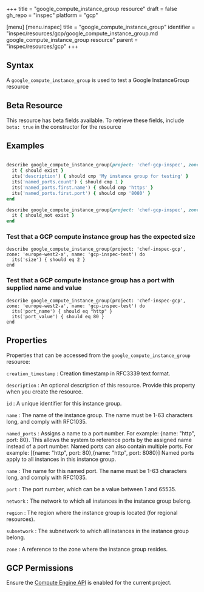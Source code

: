 +++
title = "google_compute_instance_group resource"
draft = false
gh_repo = "inspec"
platform = "gcp"

[menu]
  [menu.inspec]
    title = "google_compute_instance_group"
    identifier = "inspec/resources/gcp/google_compute_instance_group.md google_compute_instance_group resource"
    parent = "inspec/resources/gcp"
+++

## Syntax

A `google_compute_instance_group` is used to test a Google InstanceGroup resource

## Beta Resource

This resource has beta fields available. To retrieve these fields, include `beta: true` in the constructor for the resource

## Examples

```ruby

describe google_compute_instance_group(project: 'chef-gcp-inspec', zone: 'zone', name: 'inspec-instance-group') do
  it { should exist }
  its('description') { should cmp 'My instance group for testing' }
  its('named_ports.count') { should cmp 1 }
  its('named_ports.first.name') { should cmp 'https' }
  its('named_ports.first.port') { should cmp '8080' }
end

describe google_compute_instance_group(project: 'chef-gcp-inspec', zone: 'zone', name: 'nonexistent') do
  it { should_not exist }
end
```

### Test that a GCP compute instance group has the expected size

    describe google_compute_instance_group(project: 'chef-inspec-gcp', zone: 'europe-west2-a', name: 'gcp-inspec-test') do
      its('size') { should eq 2 }
    end

### Test that a GCP compute instance group has a port with supplied name and value

    describe google_compute_instance_group(project: 'chef-inspec-gcp', zone: 'europe-west2-a', name: 'gcp-inspec-test') do
      its('port_name') { should eq "http" }
      its('port_value') { should eq 80 }
    end

## Properties

Properties that can be accessed from the `google_compute_instance_group` resource:

`creation_timestamp`
: Creation timestamp in RFC3339 text format.

`description`
: An optional description of this resource. Provide this property when you create the resource.

`id`
: A unique identifier for this instance group.

`name`
: The name of the instance group. The name must be 1-63 characters long, and comply with RFC1035.

`named_ports`
: Assigns a name to a port number. For example: {name: "http", port: 80}. This allows the system to reference ports by the assigned name instead of a port number. Named ports can also contain multiple ports. For example: [{name: "http", port: 80},{name: "http", port: 8080}] Named ports apply to all instances in this instance group.

  `name`
  : The name for this named port. The name must be 1-63 characters long, and comply with RFC1035.

  `port`
  : The port number, which can be a value between 1 and 65535.

`network`
: The network to which all instances in the instance group belong.

`region`
: The region where the instance group is located (for regional resources).

`subnetwork`
: The subnetwork to which all instances in the instance group belong.

`zone`
: A reference to the zone where the instance group resides.

## GCP Permissions

Ensure the [Compute Engine API](https://console.cloud.google.com/apis/library/compute.googleapis.com/) is enabled for the current project.
